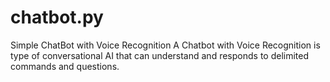 # chatbot.py
Simple ChatBot with Voice Recognition
A Chatbot with Voice Recognition is type of conversational AI that can understand and responds to delimited commands and questions. 
